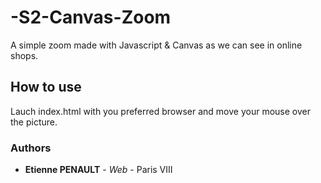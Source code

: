 # -S2-Canvas-Zoom
A simple zoom made with Javascript & Canvas as we can see in online shops.

## How to use

Lauch index.html with you preferred browser and move your mouse over the picture.

### Authors

* **Etienne PENAULT** - *Web* - Paris VIII

